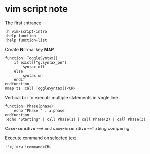 # vim script note

The first entrance
```vim
:h vim-script-intro
:help function
:help function-list
```

Create **N**ormal key **MAP**
```vim
function! ToggleSyntax()
	if exists("g:syntax_on")
		syntax off
	else
		syntax on
	endif
endfunction
nmap ts :call ToggleSyntax()<CR>
```

Vertical bar to execute multiple statements in single line
```vim
function! Phase(phase)
	echo "Phase " . a:phase
endfunction
:echo "Starting" | call Phase(1) | call Phase(2) | call Phase(3)
```

Case-sensitive `==#` and case-insensitive `==?` string comparing


Execute command on selected text
```vim
:'<,'>:w !command<CR>
```
